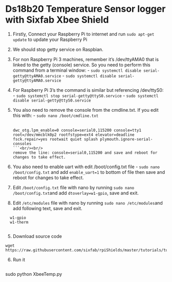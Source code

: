 # Ds18b20 Temperature Sensor logger with Sixfab Xbee Shield

1. Firstly, Connect your Raspberry Pi to internet and run `sudo apt-get update` to update your Raspberry Pi
2. We should stop getty service on Raspbian.
  1. For non Raspberry Pi 3 machines, remember it’s /dev/ttyAMA0 that is linked to the getty (console) service. So you need to perform this command from a terminal window:
    - `sudo systemctl disable serial-getty@ttyAMA0.service`
    - `sudo systemctl disable serial-getty@ttyAMA0.service`
  
  2. For Raspberry Pi 3’s the command is similar but referencing /dev/ttyS0:
    - `sudo systemctl stop serial-getty@ttyS0.service`
    - `sudo systemctl disable serial-getty@ttyS0.service`
    
  3. You also need to remove the console from the cmdline.txt. If you edit this with:
    - `sudo nano /boot/cmdline.txt`<br/><br/>
      ```
      dwc_otg.lpm_enable=0 console=serial0,115200 console=tty1 root=/dev/mmcblk0p2 rootfstype=ext4 elevator=deadline fsck.repair=yes rootwait quiet splash plymouth.ignore-serial-consoles
      ```<br/><br/>
      remove the line: console=serial0,115200 and save and reboot for changes to take effect.
  4. You also need to enable uart with edit /boot/config.txt file
    - `sudo nano /boot/config.txt` and add `enable_uart=1` to bottom of file then save and reboot for changes to take effect.
3. Edit `/boot/config.txt` file with nano by running `sudo nano /boot/config.txt`and add `dtoverlay=w1-gpio`, save and exit.
4. Edit `/etc/modules` file with nano by running `sudo nano /etc/modules`and add following text, save and exit.
  ```
    w1-gpio
    w1-therm
    
  ```
5. Download source code 
  ```
  wget https://raw.githubusercontent.com/sixfab/rpiShields/master/tutorials/tutorial6/XbeeTemp.py
  
  ```
  
6. Run it
   ```
  sudo python XbeeTemp.py
  
  ```
  
